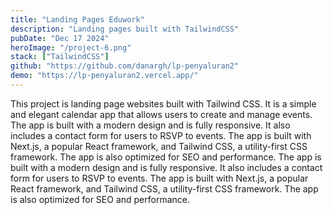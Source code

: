 ```yaml
---
title: "Landing Pages Eduwork"
description: "Landing pages built with TailwindCSS"
pubDate: "Dec 17 2024"
heroImage: "/project-6.png"
stack: ["TailwindCSS"]
github: "https://github.com/danargh/lp-penyaluran2"
demo: "https://lp-penyaluran2.vercel.app/"
---
```


This project is landing page websites built with Tailwind CSS. It is a simple and elegant calendar app that allows users to create and manage events. The app is built with a modern design and is fully responsive. It also includes a contact form for users to RSVP to events. The app is built with Next.js, a popular React framework, and Tailwind CSS, a utility-first CSS framework. The app is also optimized for SEO and performance. The app is built with a modern design and is fully responsive. It also includes a contact form for users to RSVP to events. The app is built with Next.js, a popular React framework, and Tailwind CSS, a utility-first CSS framework. The app is also optimized for SEO and performance.
